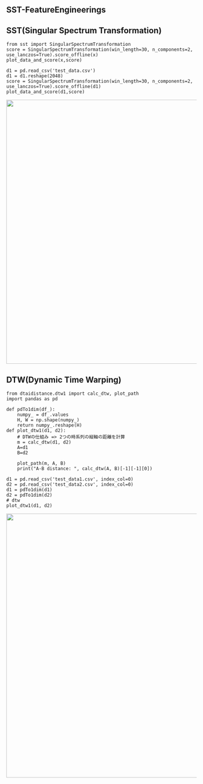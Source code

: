 ## SST-FeatureEngineerings

## SST(Singular Spectrum Transformation)

```
from sst import SingularSpectrumTransformation
score = SingularSpectrumTransformation(win_length=30, n_components=2, use_lanczos=True).score_offline(x)
plot_data_and_score(x,score)
 
d1 = pd.read_csv('test_data.csv')
d1 = d1.reshape(2048)
score = SingularSpectrumTransformation(win_length=30, n_components=2, use_lanczos=True).score_offline(d1)
plot_data_and_score(d1,score)

```
<img src="https://user-images.githubusercontent.com/48679574/85997882-0fdef080-ba45-11ea-8f7c-4aa0fc17c893.png" width="700px">



## DTW(Dynamic Time Warping)

```
from dtaidistance.dtw1 import calc_dtw, plot_path
import pandas as pd

def pdTo1dim(df_):
    numpy_ = df_.values
    H, W = np.shape(numpy_)
    return numpy_.reshape(H)
def plot_dtw1(d1, d2):
    # DTWの仕組み => 2つの時系列の縦軸の距離を計算
    m = calc_dtw(d1, d2)
    A=d1
    B=d2

    plot_path(m, A, B)
    print("A-B distance: ", calc_dtw(A, B)[-1][-1][0])
    
d1 = pd.read_csv('test_data1.csv', index_col=0)
d2 = pd.read_csv('test_data2.csv', index_col=0)
d1 = pdTo1dim(d1)
d2 = pdTo1dim(d2)
# dtw
plot_dtw1(d1, d2)
```
<img src="https://user-images.githubusercontent.com/48679574/85997898-140b0e00-ba45-11ea-9a14-1de2acbc15ff.png" width="700px">

